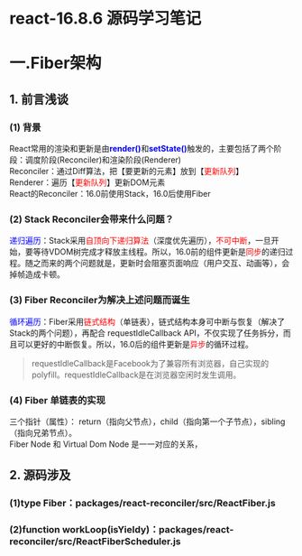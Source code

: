 # react-16.8.6 源码学习笔记

# 一.Fiber架构

## 1. 前言浅谈

### (1) 背景
React常用的渲染和更新是由<b style="color:blue;">render()</b>和<b style="color:blue;">setState()</b>触发的，主要包括了两个阶段：调度阶段(Reconciler)和渲染阶段(Renderer) <br/>
Reconciler：通过Diff算法，把【要更新的元素】放到【<span style="color:red;">更新队列</span>】<br/>
Renderer：遍历【<span style="color:red;">更新队列</span>】更新DOM元素<br/>
React的Reconciler：16.0前使用Stack，16.0后使用Fiber <br/>
### (2) Stack Reconciler会带来什么问题？
<span style="color:blue;">递归遍历</span>：Stack采用<span style="color:red;">自顶向下递归算法</span>（深度优先遍历），<span style="color:red;">不可中断</span>，一旦开始，要等待VDOM树完成才释放主线程。所以，16.0前的组件更新是<span style="color:red;">同步</span>的递归过程。随之而来的两个问题就是，更新时会阻塞页面响应（用户交互、动画等），会掉帧造成卡顿。<br/>

### (3) Fiber Reconciler为解决上述问题而诞生
<span style="color:blue;">循环遍历</span>：Fiber采用<span style="color:red;">链式结构</span>（单链表），链式结构本身可中断与恢复（解决了Stack的两个问题），再配合 requestIdleCallback API，不仅实现了任务拆分，而且可以更好的中断恢复。所以，16.0后的组件更新是<span style="color:red;">异步</span>的循环过程。
> requestIdleCallback是Facebook为了兼容所有浏览器，自己实现的polyfill。requestIdleCallback是在浏览器空闲时发生调用。

### (4) Fiber 单链表的实现
三个指针（属性）： return（指向父节点），child（指向第一个子节点），sibling（指向兄弟节点）。<br/>
Fiber Node 和 Virtual Dom Node 是一一对应的关系，

## 2. 源码涉及

### (1)type Fiber：packages/react-reconciler/src/ReactFiber.js

### (2)function workLoop(isYieldy)：packages/react-reconciler/src/ReactFiberScheduler.js

### 
